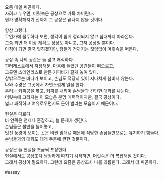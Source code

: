 
요즘 매일 피곤하다.  
자려고 누우면, 머릿속은 공상으로 가득 차버린다.  
뭔가 명확해지기 전까지 그 공상은 끝나지 않을 것이다.

항상 그랬다.  
무언가에 몰두하다 보면, 생각이 쉽게 정리되지 않고 침대까지 따라온다.  
그쯤 되면 더 이상 계획도 상상도 아니고, 그저 공상일 뿐이다.  
아침이 되면 결국 잊히겠지만, 잠들기 전까지는 끊임없이 머릿속을 떠돈다.

공상 속 나의 공간은 늘 넓고 쾌적하다.  
핀터레스트에서 저장해둔, 마음에 들었던 공간들이 떠오르고,  
그곳엔 스테인리스로 만든 커피바가 길게 놓여 있다.  
창밖으로는 바다가 보이고, 손님도 적당히 있어 지나치게 붐비지 않는다.  
나와 수경은 그곳에서 자연스럽게 일을 한다.  
우리는 커피콩을 볶고, 커피를 내리며 손님들과 간단한 대화를 나눈다.  
머릿속에 그려지는 이 모습은 분명 매력적이지만, 결국 공상이다.  
넓고 쾌적하고 여유로우면서도 돈이 벌리는 모습이기 때문이다.

현실은 다르다.  
바 안쪽은 언제나 혼잡하고, 늘 문제가 생긴다.  
손님들은 불만을 늘어놓고,  
멋진 풍경이 보이는 곳은 비싼 임대료 때문에 적당한 손님들만으로는 유지하기 힘들다.  
손님들과의 대화도 대개 주문에 관한 것뿐이다.

공상은 늘 현실을 조금씩 포장한다.  
현실에서도 공상조차 냉정하게 따지기 시작하면, 머릿속은 더 복잡해질 것이다.  
그래서 공상이 필요하다. 그런데 요즘은 공상조차 나를 괴롭힌다. 그래서 더 피곤하다.

#essay 